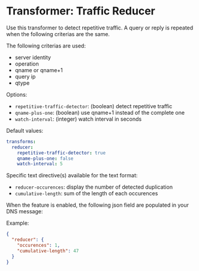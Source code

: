 
# Transformer: Traffic Reducer

Use this transformer to detect repetitive traffic.
A query or reply is repeated when the following criterias are the same.

The following criterias are used:

- server identity
- operation
- qname or qname+1
- query ip
- qtype

Options:

- `repetitive-traffic-detector`: (boolean) detect repetitive traffic
- `qname-plus-one`: (boolean) use qname+1 instead of the complete one
- `watch-interval`: (integer) watch interval in seconds

Default values:

```yaml
transforms:
  reducer:
    repetitive-traffic-detector: true
    qname-plus-one: false
    watch-interval: 5
```

Specific text directive(s) available for the text format:

- `reducer-occurences`: display the number of detected duplication
- `cumulative-length`: sum of the length of each occurences

When the feature is enabled, the following json field are populated in your DNS message:

Example:

```json
{
  "reducer": {
    "occurences": 1,
    "cumulative-length": 47
  }
}
```
